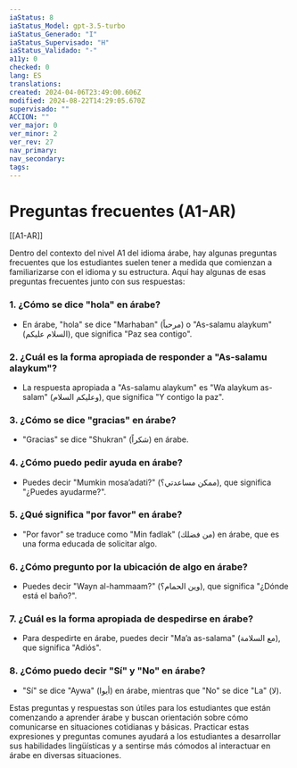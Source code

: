 ```yaml
---
iaStatus: 8
iaStatus_Model: gpt-3.5-turbo
iaStatus_Generado: "I"
iaStatus_Supervisado: "H"
iaStatus_Validado: "-"
a11y: 0
checked: 0
lang: ES
translations: 
created: 2024-04-06T23:49:00.606Z
modified: 2024-08-22T14:29:05.670Z
supervisado: ""
ACCION: ""
ver_major: 0
ver_minor: 2
ver_rev: 27
nav_primary: 
nav_secondary: 
tags:
---
```

# Preguntas frecuentes (A1-AR)

[[A1-AR]]

Dentro del contexto del nivel A1 del idioma árabe, hay algunas preguntas frecuentes que los estudiantes suelen tener a medida que comienzan a familiarizarse con el idioma y su estructura. Aquí hay algunas de esas preguntas frecuentes junto con sus respuestas:

### 1. ¿Cómo se dice "hola" en árabe?

- En árabe, "hola" se dice "Marhaban" (مرحباً) o "As-salamu alaykum" (السلام عليكم), que significa "Paz sea contigo".

### 2. ¿Cuál es la forma apropiada de responder a "As-salamu alaykum"?

- La respuesta apropiada a "As-salamu alaykum" es "Wa alaykum as-salam" (وعليكم السلام), que significa "Y contigo la paz".

### 3. ¿Cómo se dice "gracias" en árabe?

- "Gracias" se dice "Shukran" (شكراً) en árabe.

### 4. ¿Cómo puedo pedir ayuda en árabe?

- Puedes decir "Mumkin mosa’adati?" (ممكن مساعدتي؟), que significa "¿Puedes ayudarme?".

### 5. ¿Qué significa "por favor" en árabe?

- "Por favor" se traduce como "Min fadlak" (من فضلك) en árabe, que es una forma educada de solicitar algo.

### 6. ¿Cómo pregunto por la ubicación de algo en árabe?

- Puedes decir "Wayn al-hammaam?" (وين الحمام؟), que significa "¿Dónde está el baño?".

### 7. ¿Cuál es la forma apropiada de despedirse en árabe?

- Para despedirte en árabe, puedes decir "Ma’a as-salama" (مع السلامة), que significa "Adiós".

### 8. ¿Cómo puedo decir "Sí" y "No" en árabe?

- "Sí" se dice "Aywa" (أيوا) en árabe, mientras que "No" se dice "La" (لا).

Estas preguntas y respuestas son útiles para los estudiantes que están comenzando a aprender árabe y buscan orientación sobre cómo comunicarse en situaciones cotidianas y básicas. Practicar estas expresiones y preguntas comunes ayudará a los estudiantes a desarrollar sus habilidades lingüísticas y a sentirse más cómodos al interactuar en árabe en diversas situaciones.